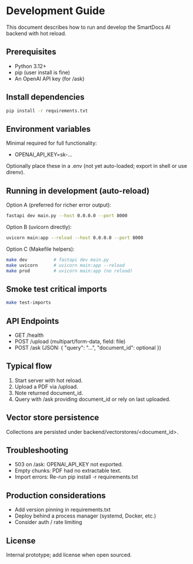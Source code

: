 # Development Guide

This document describes how to run and develop the SmartDocs AI backend with hot reload.

## Prerequisites

- Python 3.12+
- pip (user install is fine)
- An OpenAI API key (for /ask)

## Install dependencies

```bash
pip install -r requirements.txt
```

## Environment variables

Minimal required for full functionality:

- OPENAI_API_KEY=sk-...

Optionally place these in a .env (not yet auto-loaded; export in shell or use direnv).

## Running in development (auto-reload)

Option A (preferred for richer error output):

```bash
fastapi dev main.py --host 0.0.0.0 --port 8000
```

Option B (uvicorn directly):

```bash
uvicorn main:app --reload --host 0.0.0.0 --port 8000
```

Option C (Makefile helpers):

```bash
make dev          # fastapi dev main.py
make uvicorn      # uvicorn main:app --reload
make prod         # uvicorn main:app (no reload)
```

## Smoke test critical imports

```bash
make test-imports
```

## API Endpoints

- GET /health
- POST /upload (multipart/form-data, field: file)
- POST /ask (JSON: { "query": "...", "document_id": optional })

## Typical flow

1. Start server with hot reload.
2. Upload a PDF via /upload.
3. Note returned document_id.
4. Query with /ask providing document_id or rely on last uploaded.

## Vector store persistence

Collections are persisted under backend/vectorstores/<document_id>.

## Troubleshooting

- 503 on /ask: OPENAI_API_KEY not exported.
- Empty chunks: PDF had no extractable text.
- Import errors: Re-run pip install -r requirements.txt

## Production considerations

- Add version pinning in requirements.txt
- Deploy behind a process manager (systemd, Docker, etc.)
- Consider auth / rate limiting

## License

Internal prototype; add license when open sourced.